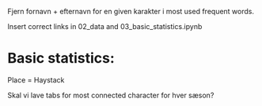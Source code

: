 


Fjern fornavn + efternavn for en given karakter i most used frequent words.

Insert correct links in 02_data and 03_basic_statistics.ipynb


# Basic statistics: 

Place  = Haystack

Skal vi lave tabs for most connected character for hver sæson? 


